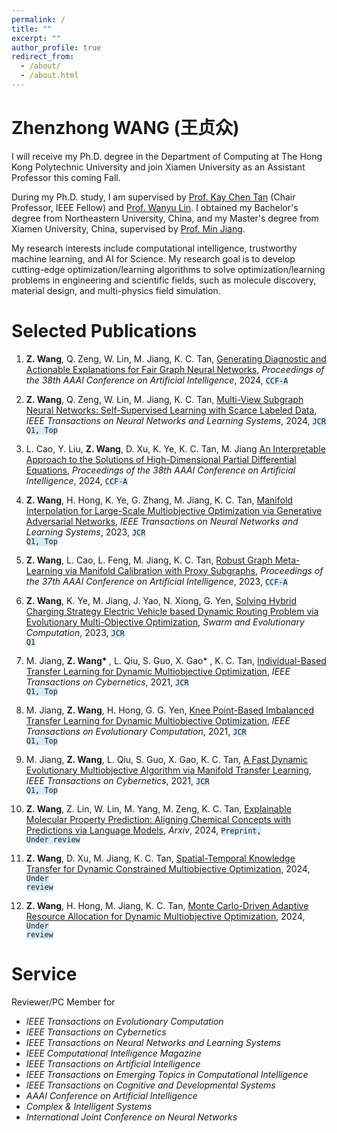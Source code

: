 ```yaml
---
permalink: /
title: ""
excerpt: ""
author_profile: true
redirect_from: 
  - /about/
  - /about.html
---
```



<span class='anchor' id='about-me'></span>

# Zhenzhong WANG (王贞众)

I will receive my Ph.D. degree in the Department of Computing at The Hong Kong Polytechnic University and join Xiamen University as an Assistant Professor this coming Fall. 

During my Ph.D. study, I am supervised by <a href='https://scholar.google.com/citations?user=LFngSp0AAAAJ&hl=zh-CN'>Prof. Kay Chen Tan</a> (Chair Professor, IEEE Fellow) and <a href='https://wanyu-lin.github.io/'>Prof. Wanyu Lin</a>. I obtained my Bachelor's degree from Northeastern University, China, and my Master's degree from Xiamen University, China, supervised by <a href='https://informatics.xmu.edu.cn/info/1385/25029.htm'>Prof. Min Jiang</a>. 


My research interests include computational intelligence, trustworthy machine learning, and AI for Science. My research goal is to develop cutting-edge optimization/learning algorithms to solve optimization/learning problems in engineering and scientific fields, such as molecule discovery, material design, and multi-physics field simulation.

<!-- My research interest includes neural machine translation and computer vision. I have published more than 100 papers at the top international AI conferences with total <a href='https://scholar.google.com/citations?user=DhtAFkwAAAAJ'>google scholar citations <strong><span id='total_cit'>260000+</span></strong></a> (You can also use google scholar badge <a href='https://scholar.google.com/citations?user=DhtAFkwAAAAJ'><img src="https://img.shields.io/endpoint?url={{ url | url_encode }}&logo=Google%20Scholar&labelColor=f6f6f6&color=9cf&style=flat&label=citations"></a>). -->


<!-- # 🔥 News
- *2022.02*: &nbsp;🎉🎉 Lorem ipsum dolor sit amet, consectetur adipiscing elit. Vivamus ornare aliquet ipsum, ac tempus justo dapibus sit amet. 
- *2022.02*: &nbsp;🎉🎉 Lorem ipsum dolor sit amet, consectetur adipiscing elit. Vivamus ornare aliquet ipsum, ac tempus justo dapibus sit amet.  -->

# Selected Publications 

<!-- <div class='paper-box'><div class='paper-box-image'><div><div class="badge">ICRA 2021</div><img src='images/500x300.png' alt="sym" width="100%"></div></div>
<div class='paper-box-text' markdown="1"> -->



1.  <strong>Z. Wang</strong>, Q. Zeng, W. Lin, M. Jiang, K. C. Tan, <a href="https://ojs.aaai.org/index.php/AAAI/article/view/30168"> Generating Diagnostic and Actionable Explanations for Fair Graph Neural Networks</a>, *Proceedings of the 38th AAAI Conference on Artificial Intelligence*, 2024, <code class="language-plaintext highlighter-rouge" style="background-color:rgba(214, 234, 248,0.98)">CCF-A</code>

1. <strong>Z. Wang</strong>, Q. Zeng, W. Lin, M. Jiang, K. C. Tan, <a href="https://arxiv.org"> Multi-View Subgraph Neural Networks: Self-Supervised Learning with Scarce Labeled Data</a>, *IEEE Transactions on Neural Networks and Learning Systems*, 2024, <code class="language-plaintext highlighter-rouge" style="background-color:rgba(214, 234, 248,0.98)">JCR Q1, Top</code>

1.  L. Cao, Y. Liu, <strong>Z. Wang</strong>, D. Xu, K. Ye, K. C. Tan, M. Jiang <a href="https://ieeexplore.ieee.org/abstract/document/10379504"> An Interpretable Approach to the Solutions of High-Dimensional Partial Differential Equations</a>, *Proceedings of the 38th AAAI Conference on Artificial Intelligence*, 2024, <code class="language-plaintext highlighter-rouge" style="background-color:rgba(214, 234, 248,0.98)">CCF-A</code>

1.  <strong>Z. Wang</strong>, H. Hong, K. Ye, G. Zhang, M. Jiang, K. C. Tan, <a href="https://ieeexplore.ieee.org/abstract/document/9552479"> Manifold Interpolation for Large-Scale Multiobjective Optimization via Generative Adversarial Networks</a>, *IEEE Transactions on Neural Networks and Learning Systems*, 2023, <code class="language-plaintext highlighter-rouge" style="background-color:rgba(214, 234, 248,0.98)">JCR Q1, Top</code>

1.  <strong>Z. Wang</strong>, L. Cao, L. Feng, M. Jiang, K. C. Tan, <a href="https://ojs.aaai.org/index.php/AAAI/article/view/26776"> Robust Graph Meta-Learning via Manifold Calibration with Proxy Subgraphs</a>, *Proceedings of the 37th AAAI Conference on Artificial Intelligence*, 2023, <code class="language-plaintext highlighter-rouge" style="background-color:rgba(214, 234, 248,0.98)">CCF-A</code>

1.  <strong>Z. Wang</strong>, K. Ye, M. Jiang, J. Yao, N. Xiong, G. Yen, <a href="https://www.sciencedirect.com/science/article/pii/S2210650221001371">Solving Hybrid Charging Strategy Electric Vehicle based Dynamic Routing Problem via Evolutionary Multi-Objective Optimization</a>, *Swarm and Evolutionary Computation*, 2023, <code class="language-plaintext highlighter-rouge" style="background-color:rgba(214, 234, 248,0.98)">JCR Q1</code>

1.  M. Jiang, <strong>Z. Wang* </strong>, L. Qiu, S. Guo, X. Gao* , K. C. Tan, <a href="https://ieeexplore.ieee.org/abstract/document/9199822"> Individual-Based Transfer Learning for Dynamic Multiobjective Optimization</a>, *IEEE Transactions on Cybernetics*, 2021, <code class="language-plaintext highlighter-rouge" style="background-color:rgba(214, 234, 248,0.98)">JCR Q1, Top</code>

1.  M. Jiang, <strong>Z. Wang</strong>, H. Hong, G. G. Yen, <a href="https://ieeexplore.ieee.org/abstract/document/9122031"> Knee Point-Based Imbalanced Transfer Learning for Dynamic Multiobjective Optimization</a>, *IEEE Transactions on Evolutionary Computation*, 2021, <code class="language-plaintext highlighter-rouge" style="background-color:rgba(214, 234, 248,0.98)">JCR Q1, Top</code>

1.  M. Jiang, <strong>Z. Wang</strong>, L. Qiu, S. Guo, X. Gao, K. C. Tan, <a href="https://ieeexplore.ieee.org/abstract/document/9097186"> A Fast Dynamic Evolutionary Multiobjective Algorithm via Manifold Transfer Learning</a>, *IEEE Transactions on Cybernetics*, 2021, <code class="language-plaintext highlighter-rouge" style="background-color:rgba(214, 234, 248,0.98)">JCR Q1, Top</code>

1.  <strong>Z. Wang</strong>, Z. Lin, W. Lin, M. Yang, M. Zeng, K. C. Tan, <a href="https://arxiv.org/abs/2405.16041"> Explainable Molecular Property Prediction: Aligning Chemical Concepts with Predictions via Language Models</a>, *Arxiv*, 2024, <code class="language-plaintext highlighter-rouge" style="background-color:rgba(214, 234, 248,0.98)">Preprint, Under review</code>

1.  <strong>Z. Wang</strong>, D. Xu, M. Jiang, K. C. Tan, <a href="https://arxiv.org"> Spatial-Temporal Knowledge Transfer for Dynamic Constrained Multiobjective Optimization</a>, 2024, <code class="language-plaintext highlighter-rouge" style="background-color:rgba(214, 234, 248,0.98)">Under review</code>

1. <strong>Z. Wang</strong>, H. Hong, M. Jiang, K. C. Tan, <a href="https://arxiv.org"> Monte Carlo-Driven Adaptive Resource Allocation for Dynamic Multiobjective Optimization</a>, 2024, <code class="language-plaintext highlighter-rouge" style="background-color:rgba(214, 234, 248,0.98)">Under review</code>


<!-- [**Project**](https://scholar.google.com/citations?view_op=view_citation&hl=zh-CN&user=DhtAFkwAAAAJ&citation_for_view=DhtAFkwAAAAJ:ALROH1vI_8AC) <strong><span class='show_paper_citations' data='DhtAFkwAAAAJ:ALROH1vI_8AC'></span></strong>
- Lorem ipsum dolor sit amet, consectetur adipiscing elit. Vivamus ornare aliquet ipsum, ac tempus justo dapibus sit amet. 
</div>
</div> -->

<!-- - [Lorem ipsum dolor sit amet, consectetur adipiscing elit. Vivamus ornare aliquet ipsum, ac tempus justo dapibus sit amet](https://github.com), A, B, C, **CVPR 2020** -->

# Service

Reviewer/PC Member for
- *IEEE Transactions on Evolutionary Computation*
- *IEEE Transactions on Cybernetics*
- *IEEE Transactions on Neural Networks and Learning Systems*
- *IEEE Computational Intelligence Magazine*
- *IEEE Transactions on Artificial Intelligence*
- *IEEE Transactions on Emerging Topics in Computational Intelligence*
- *IEEE Transactions on Cognitive and Developmental Systems*
- *AAAI Conference on Artificial Intelligence*
- *Complex & Intelligent Systems*
- *International Joint Conference on Neural Networks*



